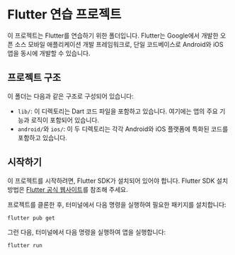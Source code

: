 # Flutter 연습 프로젝트

이 프로젝트는 Flutter를 연습하기 위한 폴더입니다. Flutter는 Google에서 개발한 오픈 소스 모바일 애플리케이션 개발 프레임워크로, 단일 코드베이스로 Android와 iOS 앱을 동시에 개발할 수 있습니다.

## 프로젝트 구조

이 폴더는 다음과 같은 구조로 구성되어 있습니다:

- `lib/`: 이 디렉토리는 Dart 코드 파일을 포함하고 있습니다. 여기에는 앱의 주요 기능과 로직이 포함되어 있습니다.
- `android/`와 `ios/`: 이 두 디렉토리는 각각 Android와 iOS 플랫폼에 특화된 코드를 포함하고 있습니다.

## 시작하기

이 프로젝트를 시작하려면, Flutter SDK가 설치되어 있어야 합니다. Flutter SDK 설치 방법은 [Flutter 공식 웹사이트](https://flutter.dev/docs/get-started/install)를 참조해 주세요.

프로젝트를 클론한 후, 터미널에서 다음 명령을 실행하여 필요한 패키지를 설치합니다:

```bash
flutter pub get
```

그런 다음, 터미널에서 다음 명령을 실행하여 앱을 실행합니다:

```bash
flutter run
```
